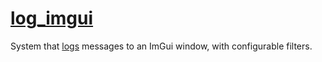 # [log_imgui](log_imgui.hpp)

System that [logs](../../functions/log.md) messages to an ImGui window, with configurable filters.